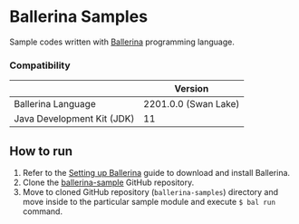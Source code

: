 # Ballerina Samples

Sample codes written with [Ballerina](https://ballerina.io) programming language.

### Compatibility

|                            | **Version**          |
|----------------------------|----------------------|
| Ballerina Language         | 2201.0.0 (Swan Lake) |
| Java Development Kit (JDK) | 11                   |

## How to run

1. Refer to the [Setting up Ballerina](https://ballerina.io/learn/installing-ballerina/setting-up-ballerina/) guide to download and install Ballerina.
2. Clone the [ballerina-sample](https://github.com/ldclakmal/ballerina-samples) GitHub repository.
3. Move to cloned GitHub repository (`ballerina-samples`) directory and move inside to the particular sample module and execute `$ bal run` command.
